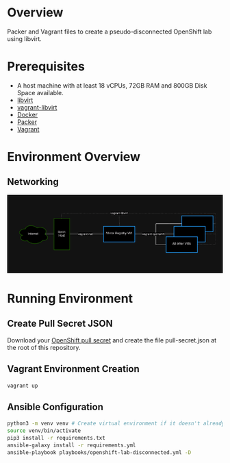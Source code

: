# Overview

Packer and Vagrant files to create a pseudo-disconnected OpenShift lab using libvirt.

# Prerequisites

- A host machine with at least 18 vCPUs, 72GB RAM and 800GB Disk Space available.
- [libvirt](https://wiki.archlinux.org/title/libvirt)
- [vagrant-libvirt](https://vagrant-libvirt.github.io/vagrant-libvirt/)
- [Docker](https://docs.docker.com/engine/install/)
- [Packer](https://developer.hashicorp.com/packer/install)
- [Vagrant](https://developer.hashicorp.com/vagrant/docs/installation)

# Environment Overview

## Networking

![libvirt networking](./doc/libvirt%20networking.png "libvirt networking")

# Running Environment

## Create Pull Secret JSON

Download your [OpenShift pull secret](https://console.redhat.com/openshift/install/pull-secret) and create the file pull-secret.json at the root of this repository.

## Vagrant Environment Creation

```bash
vagrant up
```

## Ansible Configuration

```bash
python3 -m venv venv # Create virtual environment if it doesn't already exist
source venv/bin/activate
pip3 install -r requirements.txt
ansible-galaxy install -r requirements.yml
ansible-playbook playbooks/openshift-lab-disconnected.yml -D
```
